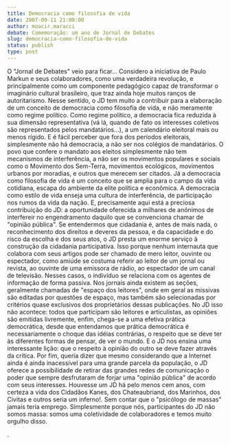 ```yaml
---
title: Democracia como filosofia de vida
date: 2007-09-11 21:00:00
author: moacir.maracci
debate: Comemoração: um ano de Jornal de Debates
slug: democracia-como-filosofia-de-vida
status: publish 
type: post
---
```


O "Jornal de Debates" veio para ficar... Considero a iniciativa de Paulo Markun e seus colaboradores, como uma verdadeira revolução, e principalmente como um componente pedagógico capaz de transformar o imaginário cultural brasileiro, que traz ainda hoje muitos ranços de autoritarismo. Nesse sentido, o JD tem muito a contribuir para a elaboração de um conceito de democracia como filosofia de vida, e não meramente como regime político. Como regime político, a democracia fica reduzida à sua dimensão representativa (vá lá, quando de fato os interesses coletivos são representados pelos mandatários...), a um calendário eleitoral mais ou menos rígido. E é fácil perceber que fora dos períodos eleitorais, simplesmente não há democracia, a não ser nos colégios de mandatários. O povo que confere o mandato aos eleitos simplesmente não tem mecanismos de interferência, a não ser os movimentos populares e sociais como o Movimento dos Sem-Terra, movimentos ecológicos, movimentos urbanos por moradias, e outros que merecem ser citados. Já a democracia como filosofia de vida é um conceito que se amplia para o campo da vida cotidiana, escapa do ambiente da elite política e econômica. A democracia como estilo de vida enseja uma cultura de interferência, de participação nos rumos da vida da nação. E, precisamente aqui está a preciosa contribuição do JD: a oportunidade oferecida a milhares de anônimos de interfereir no engendramento daquilo que se convenciona chamar de "opinião pública". Se entendermos que cidadania é, antes de mais nada, o reconhecimento dos direitos e deveres da pessoa, e da capacidade e do risco da escolha e dos seus atos, o JD presta um enorme serviço à construção da cidadania participativa. Isso porque nenhum internauta que colabora com seus artigos pode ser chamado de mero leitor, ouvinte ou espectador, como amiúde se costuma referir ao leitor de um jornal ou revista, ao ouvinte de uma emissora de rádio, ao espectador de um canal de televisão. Nesses casos, o indivíduo se relaciona com os agentes de informação de forma passiva. Nos jornais ainda existem as seções, geralmente chamadas de "espaço dos leitores", onde em geral as missivas são editadas por questões de espaço, mas também são selecionadas por critérios quase exclusivos dos proprietários dessas publicações. No JD isso não acontece: todos que participam são leitores e articulistas, as opiniões são emitidas livremente, enfim, chega-se a uma efetiva prática democrática, desde que entendamos que prática democrática é necessariamente o choque das idéias contrárias, o respeito que se deve ter às diferentes formas de pensar, de ver o mundo. E o JD nos ensina uma interessante lição: que o respeito à opinião do outro se deve fazer através da crítica. Por fim, queria dizer que mesmo considerando que a Internet ainda é ainda inacessível para uma grande parcela da população, o JD oferece a possibilidade de retirar das grandes redes de comunicação o poder que sempre desfrutaram de forjar uma "opinião pública" de acordo com seus interesses. Houvesse um JD há pelo menos cem anos, com certeza a vida dos Cidadãos Kanes, dos Chateaubriand, dos Marinhos, dos Civitas e outros seria um inferno!. Sem contar que o "psicólogo de massas" jamais teria emprego. Simplesmente porque nós, participantes do JD não somos massa: somos uma coletividade de colaboradores e temos muito orgulho disso.   

.
